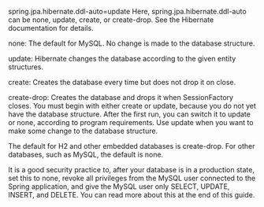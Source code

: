 spring.jpa.hibernate.ddl-auto=update
Here, spring.jpa.hibernate.ddl-auto can be none, update, create, or create-drop. See the Hibernate documentation for details.

none: The default for MySQL. No change is made to the database structure.

update: Hibernate changes the database according to the given entity structures.

create: Creates the database every time but does not drop it on close.

create-drop: Creates the database and drops it when SessionFactory closes.
You must begin with either create or update, because you do not yet have the database structure.
After the first run, you can switch it to update or none, according to program requirements.
Use update when you want to make some change to the database structure.

The default for H2 and other embedded databases is create-drop. For other databases, such as MySQL, the default is none.

It is a good security practice to, after your database is in a production state, set this to none, revoke all privileges
from the MySQL user connected to the Spring application, and give the MySQL user only SELECT, UPDATE, INSERT, and DELETE.
You can read more about this at the end of this guide.

